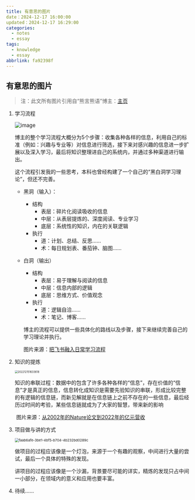 ```yaml
---
title: 有意思的图片
date：2024-12-17 16:00:00
updated：2024-12-17 16:29:00
categories:
  - notes
  - essay
tags:
  - knowledge
  - essay
abbrlink: fa92398f
---
```


## 有意思的图片

> 注：此文所有图片引用自“熊言熊语”博主：[主页](https://kaopubear.top/)

1. 学习流程

    ![image](https://whalege-1258362576.cos.ap-guangzhou.myqcloud.com/Typora/img/45BE6-APSzoV-20231218.png)

    <!--more-->	

    ​	博主的整个学习流程大概分为5个步骤：收集各种各样的信息，利用自己的标准（例如：兴趣与专业等）对信息进行筛选，接下来对感兴趣的信息进一步扩展以及深入学习，最后将知识整理进自己的系统内，并通过多种渠道进行输出。

    ​	这个流程引发我的一些思考，本科也曾经构建了一个自己的“黑白洞学习理论”，但还不完善。

    * 黑洞（输入）：

        * 结构
            * 表层：碎片化阅读吸收的信息
            * 中层：从表层提炼的、深度阅读、专业学习
            * 底层：系统性的知识，内在的关联逻辑
        * 执行
            * 道：计划、总结、反思......
            * 术：每日规划表、番茄钟、脑图......

    * 白洞（输出）

        * 结构
            * 表层：易于理解与阅读的信息
            * 中层：信息内部的逻辑
            * 底层：思维方式、价值观念
        * 执行
            * 道：逻辑自洽......
            * 术：笔记、博客......

        博主的流程可以提供一些具体化的路线以及步骤，接下来继续完善自己的学习理论并执行。

        图片来源：[把飞书融入日常学习流程](https://kaopubear.notion.site/8e9e9699333e4c41980c5d2b146ff486)

2. 知识的提炼

    <img src="https://whalege-1258362576.cos.ap-guangzhou.myqcloud.com/Typora/img/4btae-ZknVes-20231218.png" alt="202212151633618" style="zoom: 50%;" />

    ​	知识的串联过程：数据中的包含了许多各种各样的“信息”，存在价值的“信息”才是真正的信息，信息转化成知识是需要先验知识的串联，形成比较完整的有逻辑的信息链，而新见解就是在信息链上之前不存在的一些信息，最后经历过时间的考验，某些信息链就成为了大家的智慧，带来新的影响

    ​	图片来源：[从2002年的Nature论文到2022年的亿元营收](https://kaopubear.top/blog/2022-12-15-mammaprint-intro-from-nature-to-product/)

3. 项目做与讲的方式

    <img src="https://whalege-1258362576.cos.ap-guangzhou.myqcloud.com/Typora/img/4fVAq-HcFuEB-20231218.png" alt="faab6afe-3be1-4bf5-b704-4b232bd0289c" style="zoom:67%;" />

    ​	做项目的过程应该像是一个灯泡，来源于一个有趣的观察，中间进行大量的尝试，最后一个具体的特殊的发现。

    ​	讲项目的过程应该像是一个沙漏，背景要尽可能的详实，精炼的发现只占中间一小部分，在领域内的意义和应用也要丰富。

4. 待续......

